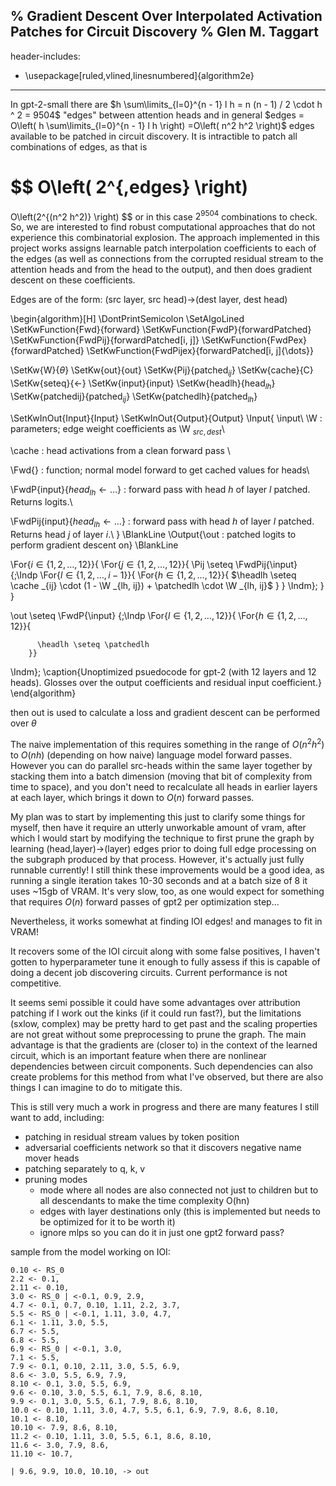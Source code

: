 % Gradient Descent Over Interpolated Activation Patches for Circuit Discovery
% Glen M. Taggart
---
header-includes:
  - \usepackage[ruled,vlined,linesnumbered]{algorithm2e}
---

<!-- # Gradient Descent Over Interpolated Activation Patches for Circuit Discovery
### Glen M. Taggart -->

In gpt-2-small there are 
$h \sum\limits_{l=0}^{n - 1} l h = n (n - 1) / 2 \cdot h ^ 2 = 9504$ "edges" between attention heads and in general
$edges =
O\left(
  h \sum\limits_{l=0}^{n - 1} l h 
\right)
=O\left(
n^2 h^2 
\right)$
 edges available to be patched in circuit discovery. It is intractible to patch all combinations of edges, as that is 

$$
O\left(
  2^{\,edges} 
\right)
=
O\left(2^{(n^2 h^2)} \right)
$$
or in this case
 $2^{9504}$ combinations to check. So, we are interested to find robust computational approaches that do not experience this combinatorial explosion. The approach implemented in this project works assigns learnable patch interpolation coefficients to each of the edges (as well as connections from the corrupted residual stream to the attention heads and from the head to the output), and then does gradient descent on these coefficients. 
 
 Edges are of the form: (src layer, src head)$\rightarrow$(dest layer, dest head) 


\begin{algorithm}[H]
\DontPrintSemicolon
\SetAlgoLined
\SetKwFunction{Fwd}{forward}
\SetKwFunction{FwdP}{forwardPatched}
\SetKwFunction{FwdPij}{forwardPatched[i, j]}
\SetKwFunction{FwdPex}{forwardPatched}
\SetKwFunction{FwdPijex}{forwardPatched[i, j]\{\dots\}}

\SetKw{W}{$\theta$}
\SetKw{out}{out}
\SetKw{Pij}{patched$_{ij}$}
\SetKw{cache}{C}
\SetKw{seteq}{$\leftarrow$}
\SetKw{input}{input}
\SetKw{headlh}{head$_{lh}$}
\SetKw{patchedij}{patched$_{ij}$}
\SetKw{patchedlh}{patched$_{lh}$}

\SetKwInOut{Input}{Input}
\SetKwInOut{Output}{Output}
\Input{
  \input\\
  \W : parameters; edge weight coefficients as \W $_{src, dest}$\\

  \cache :
    head activations from a clean forward pass \\
  
  \Fwd{} : function; normal model forward to get cached values for heads\\

  \FwdP{input}\{$head_{lh}\leftarrow\dots$\} :
    forward pass with head $h$ of layer $l$ patched. Returns logits.\\

  \FwdPij{input}\{$head_{lh}
    \leftarrow\dots$\} :
    forward pass with head $h$ of layer $l$ patched. Returns head $j$ of layer $i$.\\
}
\BlankLine
\Output{\out : patched logits to perform gradient descent on}
\BlankLine

\For{$i \in \{1, 2, \dots, 12\}$}{
  \For{$j \in \{1, 2, \dots, 12\}$}{
    \Pij \seteq \FwdPij{\input}
    \{\;\Indp
      \For{$l \in \{1, 2, \dots, i - 1\}$}{
        \For{$h \in \{1, 2, \dots, 12\}$}{
          $\headlh
            \seteq \cache _{ij} \cdot (1 - \W _{lh, ij}) + \patchedlh \cdot \W _{lh, ij}$
        }
      }
    \Indm\}\;
  }
}

\out \seteq \FwdP{\input}
\{\;\Indp
      \For{$l \in \{1, 2, \dots, 12\}$}{
        \For{$h \in \{1, 2, \dots, 12\}$}{

          \headlh \seteq \patchedlh
        }}
\Indm\}\;
\caption{Unoptimized psuedocode for gpt-2 (with 12 layers and 12 heads). Glosses over the output coefficients and residual input coefficient.}
\end{algorithm} 




then out is used to calculate a loss and gradient descent can be performed over $\theta$




The naive implementation of this requires something in the range of $O(n^2 h^2)$ to $O(n h)$ (depending on how naive) language model forward passes. However you can do parallel src-heads within the same layer together by stacking them into a batch dimension (moving that bit of complexity from time to space), and you don't need to recalculate all heads in earlier layers at each layer, which brings it down to $O(n)$ forward passes.

My plan was to start by implementing this just to clarify some things for myself, then have it require an utterly unworkable amount of vram, after which I would start by modifying the technique to first prune the graph by learning (head,layer)->(layer) edges prior to doing full edge processing on the subgraph produced by that process. However, it's actually just fully runnable currently! I still think these improvements would be a good idea, as running a single iteration takes 10-30 seconds and at a batch size of 8 it uses ~15gb of VRAM. It's very slow, too, as one would expect for something that requires $O(n)$ forward passes of gpt2 per optimization step...

Nevertheless, it works somewhat at finding IOI edges! and manages to fit in VRAM!

It recovers some of the IOI circuit along with some false positives, I haven't gotten to hyperparameter tune it enough to fully assess if this is capable of doing a decent job discovering circuits. Current performance is not competitive.

It seems semi possible it could have some advantages over attribution patching if I work out the kinks (if it could run fast?), but the limitations (sxlow, complex) may be pretty hard to get past and the scaling properties are not great without some preprocessing to prune the graph. The main advantage is that the gradients are (closer to) in the context of the learned circuit, which is an important feature when there are nonlinear dependencies between circuit components. Such dependencies can also create problems for this method from what I've observed, but there are also things I can imagine to do to mitigate this. 

This is still very much a work in progress and there are many features I still want to add, including:

- patching in residual stream values by token position
- adversarial coefficients network so that it discovers negative name mover heads
- patching separately to q, k, v
- pruning modes
  - mode where all nodes are also connected not just to children but to all descendants to make the time complexity O(hn)
  - edges with layer destinations only (this is implemented but needs to be optimized for it to be worth it)
  - ignore mlps so you can do it in just one gpt2 forward pass?


sample from the model working on IOI:
```
0.10 <- RS_0                                        
2.2 <- 0.1,                                         
2.11 <- 0.10,                                       
3.0 <- RS_0 | <-0.1, 0.9, 2.9, 
4.7 <- 0.1, 0.7, 0.10, 1.11, 2.2, 3.7, 
5.5 <- RS_0 | <-0.1, 1.11, 3.0, 4.7, 
6.1 <- 1.11, 3.0, 5.5,                              
6.7 <- 5.5,                                         
6.8 <- 5.5,                                         
6.9 <- RS_0 | <-0.1, 3.0, 
7.1 <- 5.5,                                         
7.9 <- 0.1, 0.10, 2.11, 3.0, 5.5, 6.9, 
8.6 <- 3.0, 5.5, 6.9, 7.9, 
8.10 <- 0.1, 3.0, 5.5, 6.9, 
9.6 <- 0.10, 3.0, 5.5, 6.1, 7.9, 8.6, 8.10, 
9.9 <- 0.1, 3.0, 5.5, 6.1, 7.9, 8.6, 8.10, 
10.0 <- 0.10, 1.11, 3.0, 4.7, 5.5, 6.1, 6.9, 7.9, 8.6, 8.10, 
10.1 <- 8.10,                                       
10.10 <- 7.9, 8.6, 8.10,                            
11.2 <- 0.10, 1.11, 3.0, 5.5, 6.1, 8.6, 8.10, 
11.6 <- 3.0, 7.9, 8.6,                              
11.10 <- 10.7,                                      

| 9.6, 9.9, 10.0, 10.10, -> out
```